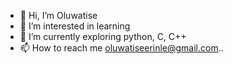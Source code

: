 - 👋 Hi, I’m Oluwatise
- 👀 I’m interested in learning
- 🌱 I’m currently exploring python, C, C++
- 📫 How to reach me oluwatiseerinle@gmail.com..

<!---
ERINLETISE/ERINLETISE is a ✨ special ✨ repository because its `README.md` (this file) appears on your GitHub profile.
You can click the Preview link to take a look at your changes.
--->
